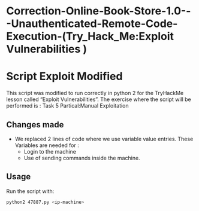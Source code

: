# Correction-Online-Book-Store-1.0---Unauthenticated-Remote-Code-Execution-(Try_Hack_Me:Exploit Vulnerabilities )
# Script Exploit Modified

This script was modified to run correctly in python 2 for the TryHackMe lesson called “Exploit Vulnerabilities”. 
The exercise where the script will be performed is : 
  Task 5 Partical:Manual Exploitation
## Changes made
- We replaced 2 lines of code where we use variable value entries. These Variables are needed for :
  - Login to the machine
  - Use of sending commands inside the machine.
 
  
## Usage
Run the script with:
````bash
python2 47887.py <ip-machine>

